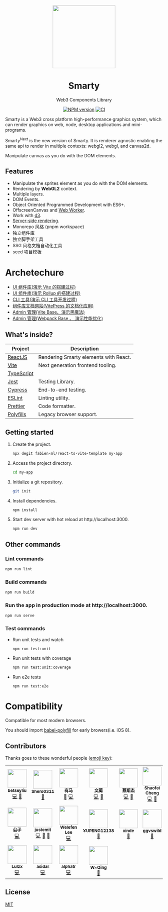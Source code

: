 <br>

<p align="center">
<img src="https://github.com/hkydb/components-library/master/assets/logo.jpeg" style="width:200px;" />
</p>

<h1 align="center">Smarty</h1>

<p align="center">Web3 Components Library
</p>

<p align="center">
    <a href="https://www.npmjs.com/package/smarty-admin-ui"><img src="https://img.shields.io/npm/v/smarty-admin-ui?color=c95f8b&amp;label=" alt="NPM version"></a>
    <a href="https://github.com/smarty-team/smarty-admin/actions/workflows/main.yml"><img src="https://github.com/smarty-team/smarty-admin/actions/workflows/main.yml/badge.svg?branch=main" alt="CI" style="max-width: 100%;"></a>
</p>

Smarty is a Web3 cross platform high-performance graphics system, which can render graphics on web, node, desktop applications and mini-programs.

Smarty<sup>Next</sup> is the new version of Smarty. It is renderer agnostic enabling the same api to render in multiple contexts: webgl2, webgl, and canvas2d.

Manipulate canvas as you do with the DOM elements.



## Features
- Manipulate the sprites element as you do with the DOM elements.
- Rendering by **WebGL2** context.
- Multiple layers.
- DOM Events.
- Object Oriented Programmed Development with ES6+.
- OffscreenCanvas and [Web Worker](https://Smarty.com/#/en/guide/worker).
- Work with [d3](https://github.com/d3/d3).
- [Server-side rendering](https://Smarty.com/#/en/guide/platforms).
- Monorepo 风格 (pnpm workspace)
- 独立组件库
- 独立脚手架工具
- SSG 风格文档自动化工具
- seed 项目模板

# Archetechure

- [ UI 组件库(演示 Vite 的搭建过程) ](packages/smarty-ui-vite)
- [ UI 组件库(演示 Rollup 的搭建过程) ](packages/smarty-ui-rollup)
- [ CLI 工具(演示 CLI 工具开发过程) ](packages/create-smarty-app)
- [ 组件库文档网站(VitePress 的文档化应用) ](packages/docs-rollup/)
- [ Admin 管理(Vite Base、演示黑魔法) ](packages/admin)
- [ Admin 管理(Webpack Base 、 演示性能优化) ](packages/admin-webpack)


## What's inside?

| **Project**                                                                         | **Description**                       |
| ----------------------------------------------------------------------------------- | ------------------------------------- |
| [ReactJS](https://reactjs.org)                                                      | Rendering Smarty elements with React. |
| [Vite](https://vitejs.dev)                                                          | Next generation frontend tooling.     |
| [TypeScript](https://www.typescriptlang.org)                                        |
| [Jest](https://jestjs.io)                                                           | Testing Library.                      |
| [Cypress](https://www.cypress.io)                                                   | End-to-end testing.                   |
| [ESLint](https://eslint.org)                                                        | Linting utility.                      |
| [Prettier](https://prettier.io)                                                     | Code formatter.                       |
| [Polyfills](https://github.com/vitejs/vite/tree/main/packages/plugin-legacy#readme) | Legacy browser support.               |

## Getting started

1. Create the project.

   ```bash
   npx degit fabien-ml/react-ts-vite-template my-app
   ```

2. Access the project directory.

   ```bash
   cd my-app
   ```

3. Initialize a git repository.

   ```bash
   git init
   ```

4. Install dependencies.

   ```bash
   npm install
   ```

5. Start dev server with hot reload at http://localhost:3000.
   ```bash
   npm run dev
   ```

## Other commands

### Lint commands

```bash
npm run lint
```

### Build commands

```bash
npm run build
```

### Run the app in production mode at http://localhost:3000.

```bash
npm run serve
```

### Test commands

- Run unit tests and watch
  ```bash
  npm run test:unit
  ```
- Run unit tests with coverage
  ```bash
  npm run test:unit:coverage
  ```
- Run e2e tests
  ```bash
  npm run test:e2e
  ```




# Compatibility

Compatible for most modern browsers.

You should import [babel-polyfill](https://cdn.baomitu.com/babel-polyfill) for early browers(i.e. iOS 8).

## Contributors

Thanks goes to these wonderful people ([emoji key](https://allcontributors.org/docs/en/emoji-key)):

<!-- ALL-CONTRIBUTORS-LIST:START - Do not remove or modify this section -->
<!-- prettier-ignore -->

|                                                                                                                                                                                                                                                                                                                   |                                                                                                                                                                                                                                                                                                                                                                                                               |                                                                                                                                                                                                                                                                                                                               |                                                                                                                                                                                                                                                                                        |                                                                                                                                                                                                                                                                                                                 |                                                                                                                                                                                                                                                                                                                       |                                                                                                                                                                                                                                                                                  |
| :---------------------------------------------------------------------------------------------------------------------------------------------------------------------------------------------------------------------------------------------------------------------------------------------------------------: | :-----------------------------------------------------------------------------------------------------------------------------------------------------------------------------------------------------------------------------------------------------------------------------------------------------------------------------------------------------------------------------------------------------------: | :---------------------------------------------------------------------------------------------------------------------------------------------------------------------------------------------------------------------------------------------------------------------------------------------------------------------------: | :------------------------------------------------------------------------------------------------------------------------------------------------------------------------------------------------------------------------------------------------------------------------------------: | :-------------------------------------------------------------------------------------------------------------------------------------------------------------------------------------------------------------------------------------------------------------------------------------------------------------: | :-------------------------------------------------------------------------------------------------------------------------------------------------------------------------------------------------------------------------------------------------------------------------------------------------------------------: | :------------------------------------------------------------------------------------------------------------------------------------------------------------------------------------------------------------------------------------------------------------------------------: |
| [<img src="https://avatars2.githubusercontent.com/u/12529206?s=460&v=4" width="60px;"/><br /><sub><b>betseyliu</b></sub>](https://github.com/betseyliu)<br />[💻](https://github.com/Smarty/Smarty/commits?author=betseyliu "Code") [📖](https://github.com/Smarty/Smarty/commits?author=betseyliu "Documentation") |                                                                                  [<img src="https://avatars0.githubusercontent.com/u/11631503?s=460&v=4" width="60px;"/><br /><sub><b>Shero0311</b></sub>](https://github.com/Shero0311)<br />[📖](https://github.com/Smarty/Smarty/commits?author=Shero0311 "Documentation")                                                                                  | [<img src="https://avatars3.githubusercontent.com/u/16967069?s=460&v=4" width="60px;"/><br /><sub><b>有马</b></sub>](https://github.com/makeco)<br />[📖](https://github.com/Smarty/Smarty/commits?author=makeco "Documentation") [💻](https://github.com/Smarty/Smarty/commit/e2ef39bafd81ee09494f5ebbaf0f8319dbd85122 "Code") | [<img src="https://avatars1.githubusercontent.com/u/8180186?s=400&v=4" width="60px;"/><br /><sub><b>文蔺</b></sub>](https://github.com/AngusFu)<br />[💻](https://github.com/Smarty/Smarty/commits?author=AngusFu "Code") [🐛](https://github.com/Smarty/Smarty/issues/30 "Bug reports") | [<img src="https://avatars3.githubusercontent.com/u/5996758?s=400&v=4" width="60px;"/><br /><sub><b>蔡斯杰</b></sub>](https://github.com/SijieCai)<br />[💻](https://github.com/Smarty/sprite-core/commits?author=SijieCai "Code") [📖](https://github.com/Smarty/Smarty/commits?author=SijieCai "Documentation") | [<img src="https://avatars2.githubusercontent.com/u/726566?s=400&v=4" width="60px;"/><br /><sub><b>Shaofei Cheng</b></sub>](https://github.com/wintercn)<br />[💻](https://github.com/Smarty/sprite-core/commits?author=wintercn "Code") [📖](https://github.com/Smarty/Smarty/commits?author=wintercn "Documentation") |                    [<img src="https://avatars2.githubusercontent.com/u/2947893?s=400&v=4" width="60px;"/><br /><sub><b>摇太阳</b></sub>](https://github.com/yaotaiyang)<br />[📖](https://github.com/Smarty/Smarty/commits?author=yaotaiyang "Documentation")                     |
|                                         [<img src="https://avatars2.githubusercontent.com/u/424491?s=400&v=4" width="60px;"/><br /><sub><b>公子</b></sub>](https://github.com/lizheming)<br />[💻](https://github.com/Smarty/sprite-core/commits?author=lizheming "Code")                                          | [<img src="https://avatars1.githubusercontent.com/u/26452939?s=400&v=4" width="60px;"/><br /><sub><b>justemit</b></sub>](https://github.com/justemit)<br />[💻](https://github.com/Smarty/sprite-extend-shapes/commits?author=justemit "Code")  [📖](https://github.com/Smarty/sprite-extend-shapes/commits?author=justemit "Documentation") [🐛](https://github.com/Smarty/sprite-core/issues/34 "Bug reports") |                                                      [<img src="https://avatars2.githubusercontent.com/u/40935?s=400&v=4" width="60px;"/><br /><sub><b>Welefen Lee</b></sub>](https://github.com/welefen)<br />[💻](https://github.com/Smarty/sprite-flex-layout "Code")                                                       |                            [<img src="https://avatars2.githubusercontent.com/u/30425185?s=400&v=4" width="60px;"/><br /><sub><b>YUPENG12138</b></sub>](https://github.com/YUPENG12138)<br />[📖](https://github.com/Smarty/Smarty/issues/52 "Documentation")                            |                                                [<img src="https://avatars1.githubusercontent.com/u/1617414?s=400&v=4" width="60px;"/><br /><sub><b>xinde</b></sub>](https://github.com/xinde)<br />[🐛](https://github.com/Smarty/Smarty/issues/59 "Bug reports")                                                |                                               [<img src="https://avatars2.githubusercontent.com/u/13284749?s=400&v=4" width="60px;"/><br /><sub><b>ggvswild</b></sub>](https://github.com/ggvswild)<br />[🐛](https://github.com/Smarty/Smarty/issues/70 "Bug reports")                                                | [<img src="https://avatars2.githubusercontent.com/u/41336612?s=400&u=aef0eee102ca66f28c7cbd8769fa21be9dfe3697&v=4" width="60px;"/><br /><sub><b>liulinboyi</b></sub>](https://github.com/liulinboyi)<br />[💻](https://github.com/Smarty/Smarty/commits?author=liulinboyi "Code") |
|                      [<img src="https://avatars3.githubusercontent.com/u/22330483?s=400&u=93fe7b2234377c1f55feb81811354ed5af80e0c5&v=4" width="60px;"/><br /><sub><b>Lulzx</b></sub>](https://github.com/Lulzx)<br />[💻](https://github.com/Smarty/sprite-core/commits?author=Lulzx "Code")                       |                                                              [<img src="https://avatars3.githubusercontent.com/u/63718466?s=400&u=4836efce7fc68af52a4449e95e920da9ad1df34f&v=4" width="60px;"/><br /><sub><b>asidar</b></sub>](https://github.com/asidar)<br />[💻](https://github.com/Smarty/sprite-extend-shapes/commits?author=asidar "Code")                                                               |                     [<img src="https://avatars2.githubusercontent.com/u/1798972?s=400&u=36d324fd75d4f4fb14992dff084e4c013c8dc214&v=4" width="60px;"/><br /><sub><b>alphatr</b></sub>](https://github.com/alphatr)<br />[💻](https://github.com/Smarty/sprite-extend-shapes/commits?author=alphatr "Code")                      |     [<img src="https://avatars2.githubusercontent.com/u/30466018?s=400&u=e35b17b9772b1ed63f3b0c5897f3076e94a426ed&v=4" width="60px;"/><br /><sub><b>W-Qing</b></sub>](https://github.com/W-Qing)<br />[📖](https://github.com/Smarty/Smarty/commits?author=W-Qing "Documentation")      |

## License

[MIT](LICENSE)



